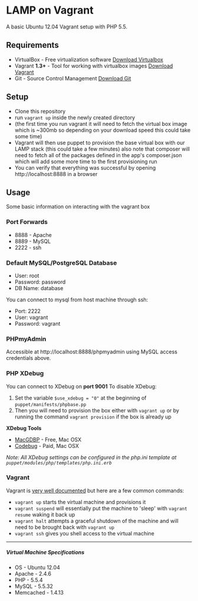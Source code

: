 # LAMP on Vagrant

A basic Ubuntu 12.04 Vagrant setup with PHP 5.5.

## Requirements

* VirtualBox - Free virtualization software [Download Virtualbox](https://www.virtualbox.org/wiki/Downloads)
* Vagrant **1.3+** - Tool for working with virtualbox images [Download Vagrant](https://www.vagrantup.com)
* Git - Source Control Management [Download Git](http://git-scm.com/downloads)

## Setup


* Clone this repository
* run `vagrant up` inside the newly created directory
* (the first time you run vagrant it will need to fetch the virtual box image which is ~300mb so depending on your download speed this could take some time)
* Vagrant will then use puppet to provision the base virtual box with our LAMP stack (this could take a few minutes) also note that composer will need to fetch all of the packages defined in the app's composer.json which will add some more time to the first provisioning run
* You can verify that everything was successful by opening http://localhost:8888 in a browser


## Usage

Some basic information on interacting with the vagrant box

### Port Forwards

* 8888 - Apache
* 8889 - MySQL 
* 2222 - ssh


### Default MySQL/PostgreSQL Database

* User: root
* Password: password
* DB Name: database

You can connect to mysql from host machine through ssh:

* Port: 2222
* User: vagrant
* Password: vagrant

### PHPmyAdmin

Accessible at http://localhost:8888/phpmyadmin using MySQL access credentials above.

### PHP XDebug
You can connect to XDebug on **port 9001**
To disable XDebug:

1. Set the variable `$use_xdebug = "0"` at the beginning of `puppet/manifests/phpbase.pp`
2. Then you will need to provision the box either with `vagrant up` or by running the command `vagrant provision` if the box is already up

**XDebug Tools**

* [MacGDBP](http://www.bluestatic.org/software/macgdbp/) - Free, Mac OSX
* [Codebug](http://www.codebugapp.com/) - Paid, Mac OSX


_Note: All XDebug settings can be configured in the php.ini template at `puppet/modules/php/templates/php.ini.erb`_


### Vagrant

Vagrant is [very well documented](http://vagrantup.com/v1/docs/index.html) but here are a few common commands:

* `vagrant up` starts the virtual machine and provisions it
* `vagrant suspend` will essentially put the machine to 'sleep' with `vagrant resume` waking it back up
* `vagrant halt` attempts a graceful shutdown of the machine and will need to be brought back with `vagrant up`
* `vagrant ssh` gives you shell access to the virtual machine

----
##### Virtual Machine Specifications #####

* OS     - Ubuntu 12.04
* Apache - 2.4.6
* PHP    - 5.5.4
* MySQL  - 5.5.32
* Memcached - 1.4.13
